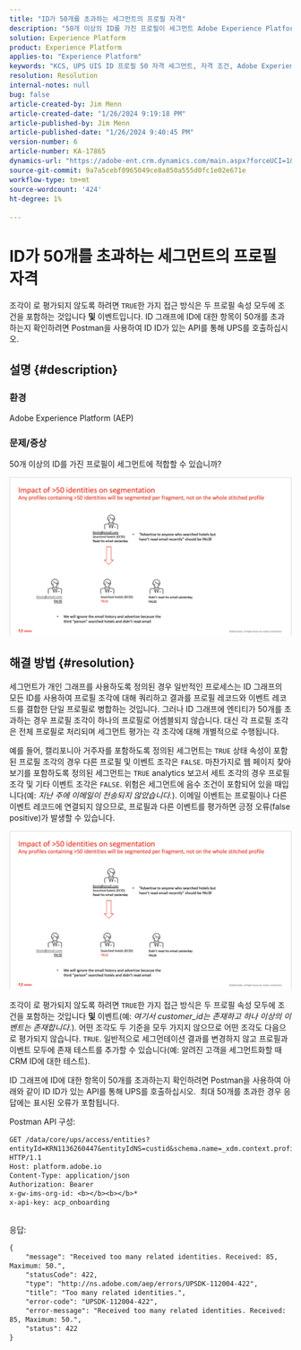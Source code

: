 ```yaml
---
title: "ID가 50개를 초과하는 세그먼트의 프로필 자격"
description: "50개 이상의 ID를 가진 프로필이 세그먼트 Adobe Experience Platform에 적합한 방법을 알아봅니다."
solution: Experience Platform
product: Experience Platform
applies-to: "Experience Platform"
keywords: "KCS, UPS UIS ID 프로필 50 자격 세그먼트, 자격 조건, Adobe Experience Platform, AEP, 방법"
resolution: Resolution
internal-notes: null
bug: false
article-created-by: Jim Menn
article-created-date: "1/26/2024 9:19:18 PM"
article-published-by: Jim Menn
article-published-date: "1/26/2024 9:40:45 PM"
version-number: 6
article-number: KA-17865
dynamics-url: "https://adobe-ent.crm.dynamics.com/main.aspx?forceUCI=1&pagetype=entityrecord&etn=knowledgearticle&id=697b5c8d-90bc-ee11-a569-6045bd006268"
source-git-commit: 9a7a5cebf0965049ce8a850a555d0fc1e02e671e
workflow-type: tm+mt
source-wordcount: '424'
ht-degree: 1%

---
```


# ID가 50개를 초과하는 세그먼트의 프로필 자격


조각이 로 평가되지 않도록 하려면 `TRUE`한 가지 접근 방식은 두 프로필 속성 모두에 조건을 포함하는 것입니다 <b>및</b> 이벤트입니다. ID 그래프에 ID에 대한 항목이 50개를 초과하는지 확인하려면 Postman을 사용하여 ID ID가 있는 API를 통해 UPS를 호출하십시오.

## 설명 {#description}


### <b>환경</b>

Adobe Experience Platform (AEP)



### <b>문제/증상</b>

50개 이상의 ID를 가진 프로필이 세그먼트에 적합할 수 있습니까?



![](assets/___6a7b5c8d-90bc-ee11-a569-6045bd006268___.png)






## 해결 방법 {#resolution}


세그먼트가 개인 그래프를 사용하도록 정의된 경우 일반적인 프로세스는 ID 그래프의 모든 ID를 사용하여 프로필 조각에 대해 쿼리하고 결과를 프로필 레코드와 이벤트 레코드를 결합한 단일 프로필로 병합하는 것입니다. 그러나 ID 그래프에 엔티티가 50개를 초과하는 경우 프로필 조각이 하나의 프로필로 어셈블되지 않습니다. 대신 각 프로필 조각은 전체 프로필로 처리되며 세그먼트 평가는 각 조각에 대해 개별적으로 수행됩니다.

예를 들어, 캘리포니아 거주자를 포함하도록 정의된 세그먼트는 `TRUE` 상태 속성이 포함된 프로필 조각의 경우 다른 프로필 및 이벤트 조각은 `FALSE`. 마찬가지로 웹 페이지 찾아보기를 포함하도록 정의된 세그먼트는 `TRUE` analytics 보고서 세트 조각의 경우 프로필 조각 및 기타 이벤트 조각은 `FALSE`. 위험은 세그먼트에 음수 조건이 포함되어 있을 때입니다(예: *지난 주에 이메일이 전송되지 않았습니다.*). 이메일 이벤트는 프로필이나 다른 이벤트 레코드에 연결되지 않으므로, 프로필과 다른 이벤트를 평가하면 긍정 오류(false positive)가 발생할 수 있습니다.

![](assets/6d02b7b2-cf7f-ec11-8d21-0022480aa950.png)

조각이 로 평가되지 않도록 하려면 `TRUE`한 가지 접근 방식은 두 프로필 속성 모두에 조건을 포함하는 것입니다 <b>및</b> 이벤트(예: *여기서 customer_id는 존재하고 하나 이상의 이벤트는 존재합니다.*)*.* 어떤 조각도 두 기준을 모두 가지지 않으므로 어떤 조각도 다음으로 평가되지 않습니다. `TRUE`. 일반적으로 세그먼테이션 결과를 변경하지 않고 프로필과 이벤트 모두에 존재 테스트를 추가할 수 있습니다(예: 알려진 고객을 세그먼트화할 때 CRM ID에 대한 테스트).

ID 그래프에 ID에 대한 항목이 50개를 초과하는지 확인하려면 Postman을 사용하여 아래와 같이 ID ID가 있는 API를 통해 UPS를 호출하십시오.  최대 50개를 초과한 경우 응답에는 표시된 오류가 포함됩니다.

Postman API 구성:


```
GET /data/core/ups/access/entities?entityId=KRN1136260447&entityIdNS=custid&schema.name=_xdm.context.profile HTTP/1.1
Host: platform.adobe.io
Content-Type: application/json
Authorization: Bearer 
x-gw-ims-org-id: <b></b><b></b>*
x-api-key: acp_onboarding
```

<br>응답:<br>

```
{
    "message": "Received too many related identities. Received: 85, Maximum: 50.",
    "statusCode": 422,
    "type": "http://ns.adobe.com/aep/errors/UPSDK-112004-422",
    "title": "Too many related identities.",
    "error-code": "UPSDK-112004-422",
    "error-message": "Received too many related identities. Received: 85, Maximum: 50.",
    "status": 422
}
```

